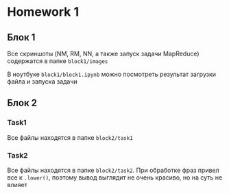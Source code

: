 # Homework 1
## Блок 1
Все скриншоты (NM, RM, NN, а также запуск задачи MapReduce) содержатся в папке `block1/images`

В ноутбуке `block1/block1.ipynb` можно посмотреть результат загрузки файла и запуска задачи 

## Блок 2
### Task1
Все файлы находятся в папке `block2/task1`

### Task2
Все файлы находятся в папке `block2/task2`. При обработке фраз привел все к `.lower()`, поэтому вывод выглядит не очень красиво, но на суть не влияет